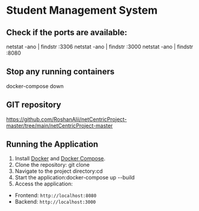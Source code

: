 # Student Management System

## Check if the ports are available:

netstat -ano | findstr :3306
netstat -ano | findstr :3000
netstat -ano | findstr :8080

## Stop any running containers
docker-compose down

## GIT repository
https://github.com/RoshanAlii/netCentricProject-master/tree/main/netCentricProject-master

## Running the Application

1. Install [Docker](https://www.docker.com/) and [Docker Compose](https://docs.docker.com/compose/).
2. Clone the repository: git clone <repository-url>
3. Navigate to the project directory:cd <project-directory>
4. Start the application:docker-compose up --build
5. Access the application:
- Frontend: `http://localhost:8080`
- Backend: `http://localhost:3000`

